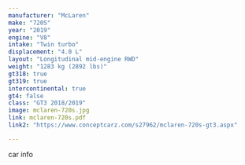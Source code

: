 ```yaml
---
manufacturer: "McLaren"
make: "720S"
year: "2019"
engine: "V8"
intake: "Twin turbo"
displacement: "4.0 L"
layout: "Longitudinal mid-engine RWD"
weight: "1283 kg (2892 lbs)"
gt318: true
gt319: true
intercontinental: true
gt4: false
class: "GT3 2018/2019"
image: mclaren-720s.jpg
link: mclaren-720s.pdf
link2: "https://www.conceptcarz.com/s27962/mclaren-720s-gt3.aspx"

---
```


car info